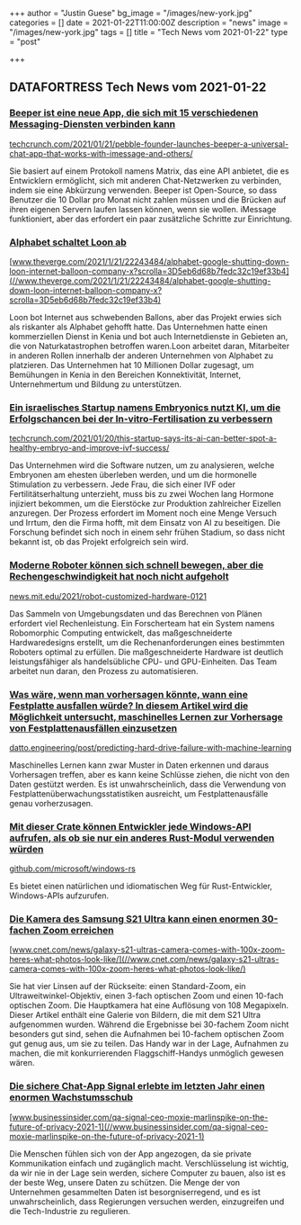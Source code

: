 +++
author = "Justin Guese"
bg_image = "/images/new-york.jpg"
categories = []
date = 2021-01-22T11:00:00Z
description = "news"
image = "/images/new-york.jpg"
tags = []
title = "Tech News vom 2021-01-22"
type = "post"

+++

        
## DATAFORTRESS Tech News vom 2021-01-22





### [Beeper ist eine neue App, die sich mit 15 verschiedenen Messaging-Diensten verbinden kann](//techcrunch.com/2021/01/21/pebble-founder-launches-beeper-a-universal-chat-app-that-works-with-imessage-and-others/)


[techcrunch.com/2021/01/21/pebble-founder-launches-beeper-a-universal-chat-app-that-works-with-imessage-and-others/](//techcrunch.com/2021/01/21/pebble-founder-launches-beeper-a-universal-chat-app-that-works-with-imessage-and-others/)


Sie basiert auf einem Protokoll namens Matrix, das eine API anbietet, die es Entwicklern ermöglicht, sich mit anderen Chat-Netzwerken zu verbinden, indem sie eine Abkürzung verwenden. Beeper ist Open-Source, so dass Benutzer die 10 Dollar pro Monat nicht zahlen müssen und die Brücken auf ihren eigenen Servern laufen lassen können, wenn sie wollen. iMessage funktioniert, aber das erfordert ein paar zusätzliche Schritte zur Einrichtung.


### [Alphabet schaltet Loon ab](//www.theverge.com/2021/1/21/22243484/alphabet-google-shutting-down-loon-internet-balloon-company-x?scrolla=3D5eb6d68b7fedc32c19ef33b4)


[www.theverge.com/2021/1/21/22243484/alphabet-google-shutting-down-loon-internet-balloon-company-x?scrolla=3D5eb6d68b7fedc32c19ef33b4](//www.theverge.com/2021/1/21/22243484/alphabet-google-shutting-down-loon-internet-balloon-company-x?scrolla=3D5eb6d68b7fedc32c19ef33b4)


Loon bot Internet aus schwebenden Ballons, aber das Projekt erwies sich als riskanter als Alphabet gehofft hatte. Das Unternehmen hatte einen kommerziellen Dienst in Kenia und bot auch Internetdienste in Gebieten an, die von Naturkatastrophen betroffen waren.Loon arbeitet daran, Mitarbeiter in anderen Rollen innerhalb der anderen Unternehmen von Alphabet zu platzieren. Das Unternehmen hat 10 Millionen Dollar zugesagt, um Bemühungen in Kenia in den Bereichen Konnektivität, Internet, Unternehmertum und Bildung zu unterstützen.


### [Ein israelisches Startup namens Embryonics nutzt KI, um die Erfolgschancen bei der In-vitro-Fertilisation zu verbessern](//techcrunch.com/2021/01/20/this-startup-says-its-ai-can-better-spot-a-healthy-embryo-and-improve-ivf-success/)


[techcrunch.com/2021/01/20/this-startup-says-its-ai-can-better-spot-a-healthy-embryo-and-improve-ivf-success/](//techcrunch.com/2021/01/20/this-startup-says-its-ai-can-better-spot-a-healthy-embryo-and-improve-ivf-success/)


Das Unternehmen wird die Software nutzen, um zu analysieren, welche Embryonen am ehesten überleben werden, und um die hormonelle Stimulation zu verbessern. Jede Frau, die sich einer IVF oder Fertilitätserhaltung unterzieht, muss bis zu zwei Wochen lang Hormone injiziert bekommen, um die Eierstöcke zur Produktion zahlreicher Eizellen anzuregen. Der Prozess erfordert im Moment noch eine Menge Versuch und Irrtum, den die Firma hofft, mit dem Einsatz von AI zu beseitigen. Die Forschung befindet sich noch in einem sehr frühen Stadium, so dass nicht bekannt ist, ob das Projekt erfolgreich sein wird.


### [Moderne Roboter können sich schnell bewegen, aber die Rechengeschwindigkeit hat noch nicht aufgeholt](//news.mit.edu/2021/robot-customized-hardware-0121)


[news.mit.edu/2021/robot-customized-hardware-0121](//news.mit.edu/2021/robot-customized-hardware-0121)


Das Sammeln von Umgebungsdaten und das Berechnen von Plänen erfordert viel Rechenleistung. Ein Forscherteam hat ein System namens Robomorphic Computing entwickelt, das maßgeschneiderte Hardwaredesigns erstellt, um die Rechenanforderungen eines bestimmten Roboters optimal zu erfüllen. Die maßgeschneiderte Hardware ist deutlich leistungsfähiger als handelsübliche CPU- und GPU-Einheiten. Das Team arbeitet nun daran, den Prozess zu automatisieren.


### [Was wäre, wenn man vorhersagen könnte, wann eine Festplatte ausfallen würde? In diesem Artikel wird die Möglichkeit untersucht, maschinelles Lernen zur Vorhersage von Festplattenausfällen einzusetzen](//datto.engineering/post/predicting-hard-drive-failure-with-machine-learning)


[datto.engineering/post/predicting-hard-drive-failure-with-machine-learning](//datto.engineering/post/predicting-hard-drive-failure-with-machine-learning)


Maschinelles Lernen kann zwar Muster in Daten erkennen und daraus Vorhersagen treffen, aber es kann keine Schlüsse ziehen, die nicht von den Daten gestützt werden. Es ist unwahrscheinlich, dass die Verwendung von Festplattenüberwachungsstatistiken ausreicht, um Festplattenausfälle genau vorherzusagen.


### [Mit dieser Crate können Entwickler jede Windows-API aufrufen, als ob sie nur ein anderes Rust-Modul verwenden würden](//github.com/microsoft/windows-rs)


[github.com/microsoft/windows-rs](//github.com/microsoft/windows-rs)


Es bietet einen natürlichen und idiomatischen Weg für Rust-Entwickler, Windows-APIs aufzurufen.


### [Die Kamera des Samsung S21 Ultra kann einen enormen 30-fachen Zoom erreichen](//www.cnet.com/news/galaxy-s21-ultras-camera-comes-with-100x-zoom-heres-what-photos-look-like/)


[www.cnet.com/news/galaxy-s21-ultras-camera-comes-with-100x-zoom-heres-what-photos-look-like/](//www.cnet.com/news/galaxy-s21-ultras-camera-comes-with-100x-zoom-heres-what-photos-look-like/)


Sie hat vier Linsen auf der Rückseite: einen Standard-Zoom, ein Ultraweitwinkel-Objektiv, einen 3-fach optischen Zoom und einen 10-fach optischen Zoom. Die Hauptkamera hat eine Auflösung von 108 Megapixeln. Dieser Artikel enthält eine Galerie von Bildern, die mit dem S21 Ultra aufgenommen wurden. Während die Ergebnisse bei 30-fachem Zoom nicht besonders gut sind, sehen die Aufnahmen bei 10-fachem optischen Zoom gut genug aus, um sie zu teilen. Das Handy war in der Lage, Aufnahmen zu machen, die mit konkurrierenden Flaggschiff-Handys unmöglich gewesen wären.


### [Die sichere Chat-App Signal erlebte im letzten Jahr einen enormen Wachstumsschub](//www.businessinsider.com/qa-signal-ceo-moxie-marlinspike-on-the-future-of-privacy-2021-1)


[www.businessinsider.com/qa-signal-ceo-moxie-marlinspike-on-the-future-of-privacy-2021-1](//www.businessinsider.com/qa-signal-ceo-moxie-marlinspike-on-the-future-of-privacy-2021-1)


Die Menschen fühlen sich von der App angezogen, da sie private Kommunikation einfach und zugänglich macht. Verschlüsselung ist wichtig, da wir nie in der Lage sein werden, sichere Computer zu bauen, also ist es der beste Weg, unsere Daten zu schützen. Die Menge der von Unternehmen gesammelten Daten ist besorgniserregend, und es ist unwahrscheinlich, dass Regierungen versuchen werden, einzugreifen und die Tech-Industrie zu regulieren.